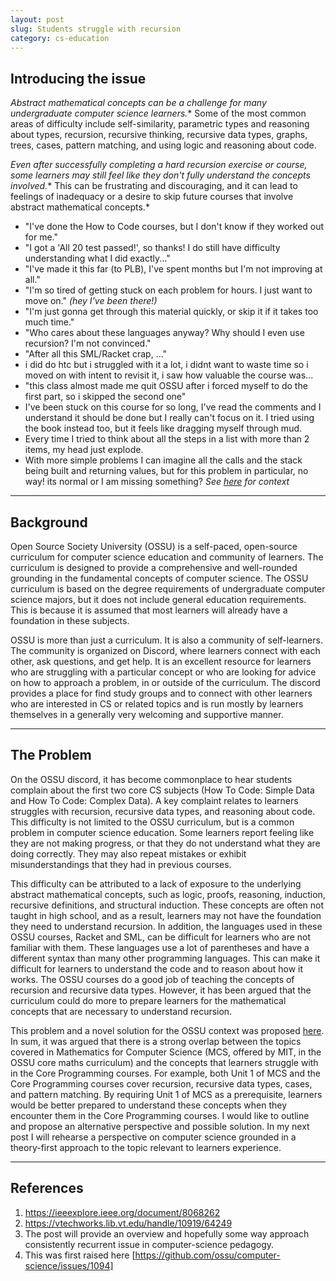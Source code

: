 ```yaml
---
layout: post
slug: Students struggle with recursion
category: cs-education
---
```

## Introducing the issue
*Abstract mathematical concepts can be a challenge for many undergraduate computer science learners.** Some of the most common areas of difficulty include self-similarity, parametric types and reasoning about types, recursion, recursive thinking, recursive data types, graphs, trees, cases, pattern matching, and using logic and reasoning about code.

*Even after successfully completing a hard recursion exercise or course, some learners may still feel like they don't fully understand the concepts involved.** This can be frustrating and discouraging, and it can lead to feelings of inadequacy or a desire to skip future courses that involve abstract mathematical concepts.*
- "I've done the How to Code courses, but I don't know if they worked out for me."
- "I got a 'All 20 test passed!', so thanks! I do still have difficulty understanding what I did exactly..."
- "I've made it this far (to PLB), I've spent months but I'm not improving at all."
- "I'm so tired of getting stuck on each problem for hours. I just want to move on." _(hey I've been there!)_
- "I'm just gonna get through this material quickly, or skip it if it takes too much time."
- "Who cares about these languages anyway? Why should I even use recursion? I'm not convinced."
- "After all this SML/Racket crap, ..."
- i did do htc but i struggled with it a lot, i didnt want to waste time so i moved on with intent to revisit it, i saw how valuable the course was...
- "this class almost made me quit OSSU after i forced myself to do the first part, so i skipped the second one"
- I've been stuck on this course for so long, I've read the comments and I understand it should be done but I really can't focus on it. I tried using the book instead too, but it feels like dragging myself through mud.
- Every time I tried to think about all the steps in a list with more than 2 items, my head just explode.
- With more simple problems I can imagine all the calls and the stack being built and returning values, but for this problem in particular, no way! its normal or I am missing something?
*See [here](https://github.com/ossu/computer-science/issues/1094) for context*


---
## Background
Open Source Society University (OSSU) is a self-paced, open-source curriculum for computer science education and community of learners. The curriculum is designed to provide a comprehensive and well-rounded grounding in the fundamental concepts of computer science. The OSSU curriculum is based on the degree requirements of undergraduate computer science majors, but it does not include general education requirements. This is because it is assumed that most learners will already have a foundation in these subjects.

OSSU is more than just a curriculum. It is also a community of self-learners. The community is organized on Discord, where learners connect with each other, ask questions, and get help. It is an excellent resource for learners who are struggling with a particular concept or who are looking for advice on how to approach a problem, in or outside of the curriculum. The discord provides a place for find study groups and to connect with other learners who are interested in CS or related topics and is run mostly by learners themselves in a generally very welcoming and supportive manner.

---
## The Problem
On the OSSU discord, it has become commonplace to hear students complain about the first two core CS subjects (How To Code: Simple Data and How To Code: Complex Data). A key complaint relates to learners struggles with recursion, recursive data types, and reasoning about code. This difficulty is not limited to the OSSU curriculum, but is a common problem in computer science education. Some learners report feeling like they are not making progress, or that they do not understand what they are doing correctly. They may also repeat mistakes or exhibit misunderstandings that they had in previous courses.

This difficulty can be attributed to a lack of exposure to the underlying abstract mathematical concepts, such as logic, proofs, reasoning, induction, recursive definitions, and structural induction. These concepts are often not taught in high school, and as a result, learners may not have the foundation they need to understand recursion.  In addition, the languages used in these OSSU courses, Racket and SML, can be difficult for learners who are not familiar with them. These languages use a lot of parentheses and have a different syntax than many other programming languages. This can make it difficult for learners to understand the code and to reason about how it works.  The OSSU courses do a good job of teaching the concepts of recursion and recursive data types. However, it has been argued that the curriculum could do more to prepare learners for the mathematical concepts that are necessary to understand recursion. 

This problem and a novel solution for the OSSU context was proposed [here](https://github.com/ossu/computer-science/issues/1094). In sum, it was argued that there is a strong overlap between the topics covered in Mathematics for Computer Science (MCS, offered by MIT, in the OSSU core maths curriculum) and the concepts that learners struggle with in the Core Programming courses. For example, both Unit 1 of MCS and the Core Programming courses cover recursion, recursive data types, cases, and pattern matching. By requiring Unit 1 of MCS as a prerequisite, learners would be better prepared to understand these concepts when they encounter them in the Core Programming courses. I would like to outline and propose an alternative perspective and possible solution. In my next post I will rehearse a perspective on computer science grounded in a theory-first approach to the topic relevant to learners experience.

---
## References
1. https://ieeexplore.ieee.org/document/8068262
2. https://vtechworks.lib.vt.edu/handle/10919/64249
3. The post will provide an overview and hopefully some way approach consistently recurrent issue in computer-science pedagogy. 
4. This was first raised here [https://github.com/ossu/computer-science/issues/1094]
